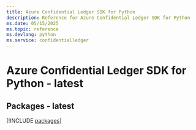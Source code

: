 ```yaml
---
title: Azure Confidential Ledger SDK for Python
description: Reference for Azure Confidential Ledger SDK for Python
ms.date: 05/15/2025
ms.topic: reference
ms.devlang: python
ms.service: confidentialledger
---
```

# Azure Confidential Ledger SDK for Python - latest
## Packages - latest
[!INCLUDE [packages](confidential-ledger-index.md)]